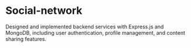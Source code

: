 # Social-network
Designed and implemented backend services with Express.js and MongoDB, including user authentication, profile  management, and content sharing features.
